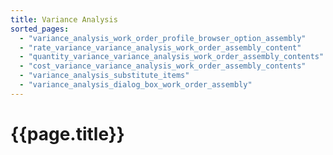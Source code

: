 ```yaml
---
title: Variance Analysis
sorted_pages:
  - "variance_analysis_work_order_profile_browser_option_assembly"
  - "rate_variance_variance_analysis_work_order_assembly_content"
  - "quantity_variance_variance_analysis_work_order_assembly_contents"
  - "cost_variance_variance_analysis_work_order_assembly_contents"
  - "variance_analysis_substitute_items"
  - "variance_analysis_dialog_box_work_order_assembly"
---
```

# {{page.title}}
